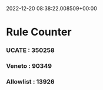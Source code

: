 2022-12-20 08:38:22.008509+00:00
# Rule Counter 
 ### UCATE : 350258

 ### Veneto : 90349

 ### Allowlist : 13926